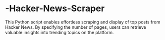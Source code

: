 # -Hacker-News-Scraper
This Python script enables effortless scraping and display of top posts from Hacker News. By specifying the number of pages, users can retrieve valuable insights into trending topics on the platform.

